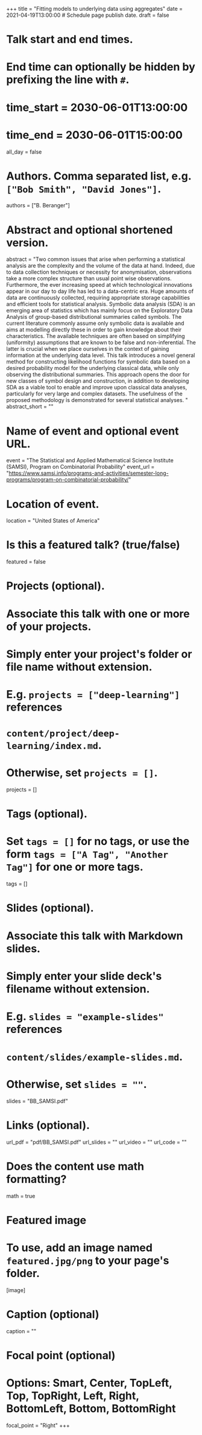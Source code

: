 +++
title = "Fitting models to underlying data using aggregates"
date = 2021-04-19T13:00:00  # Schedule page publish date.
draft = false

# Talk start and end times.
#   End time can optionally be hidden by prefixing the line with `#`.
# time_start = 2030-06-01T13:00:00
# time_end = 2030-06-01T15:00:00
all_day = false

# Authors. Comma separated list, e.g. `["Bob Smith", "David Jones"]`.
authors = ["B. Beranger"]

# Abstract and optional shortened version.
abstract = "Two common issues that arise when performing a statistical analysis are the complexity and the volume of the data at hand. Indeed, due to data collection techniques or necessity for anonymisation, observations take a more complex structure than usual point wise observations. Furthermore, the ever increasing speed at which technological innovations appear in our day to day life has led to a data-centric era. Huge amounts of data are continuously collected, requiring appropriate storage capabilities and efficient tools for statistical analysis. Symbolic data analysis (SDA) is an emerging area of statistics which has mainly focus on the Exploratory Data Analysis of group-based distributional summaries called symbols. The current literature commonly assume only symbolic data is available and aims at modelling directly these in order to gain knowledge about their characteristics.  The available techniques are often based on simplifying (uniformity) assumptions that are known to be false and non-inferential. The latter is crucial when we place ourselves in the context of gaining information at the underlying data level. This talk introduces a novel general method for constructing likelihood functions for symbolic data based on a desired probability model for the underlying classical data, while only observing the distributional summaries. This approach opens the door for new classes of symbol design and construction, in addition to developing SDA as a viable tool to enable and improve upon classical data analyses, particularly for very large and complex datasets. The usefulness of the proposed methodology is demonstrated for several statistical analyses. "
abstract_short = ""

# Name of event and optional event URL.
event = "The Statistical and Applied Mathematical Science Institute (SAMSI), Program on Combinatorial Probability"
event_url = "https://www.samsi.info/programs-and-activities/semester-long-programs/program-on-combinatorial-probability/"

# Location of event.
location = "United States of America"

# Is this a featured talk? (true/false)
featured = false

# Projects (optional).
#   Associate this talk with one or more of your projects.
#   Simply enter your project's folder or file name without extension.
#   E.g. `projects = ["deep-learning"]` references 
#   `content/project/deep-learning/index.md`.
#   Otherwise, set `projects = []`.
projects = []

# Tags (optional).
#   Set `tags = []` for no tags, or use the form `tags = ["A Tag", "Another Tag"]` for one or more tags.
tags = []

# Slides (optional).
#   Associate this talk with Markdown slides.
#   Simply enter your slide deck's filename without extension.
#   E.g. `slides = "example-slides"` references 
#   `content/slides/example-slides.md`.
#   Otherwise, set `slides = ""`.
slides = "BB_SAMSI.pdf"

# Links (optional).
url_pdf = "pdf/BB_SAMSI.pdf"
url_slides = ""
url_video = ""
url_code = ""

# Does the content use math formatting?
math = true

# Featured image
# To use, add an image named `featured.jpg/png` to your page's folder. 
[image]
  # Caption (optional)
  caption = ""

  # Focal point (optional)
  # Options: Smart, Center, TopLeft, Top, TopRight, Left, Right, BottomLeft, Bottom, BottomRight
  focal_point = "Right"
+++
 
